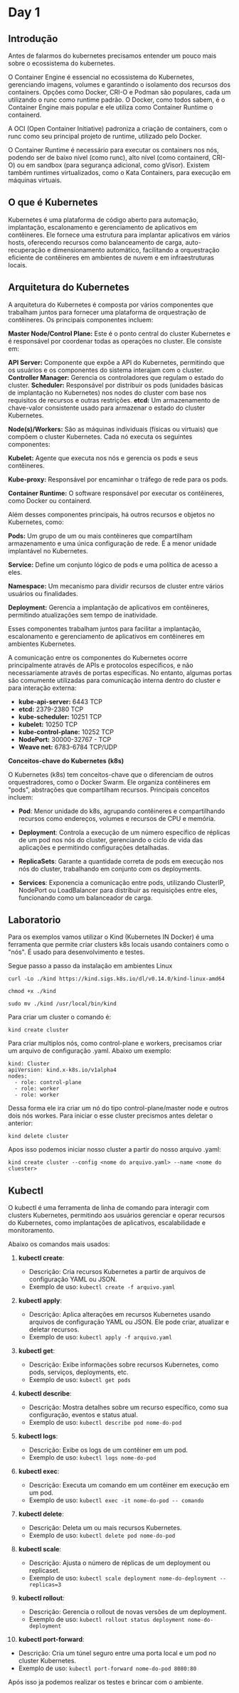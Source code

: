# Day 1


## Introdução

Antes de falarmos do kubernetes precisamos entender um pouco mais sobre o ecossistema do kubernetes.

O Container Engine é essencial no ecossistema do Kubernetes, gerenciando imagens, volumes e garantindo o isolamento dos recursos dos containers. Opções como Docker, CRI-O e Podman são populares, cada um utilizando o runc como runtime padrão. O Docker, como todos sabem, é o Container Engine mais popular e ele utiliza como Container Runtime o containerd.

A OCI (Open Container Initiative) padroniza a criação de containers, com o runc como seu principal projeto de runtime, utilizado pelo Docker.

O Container Runtime é necessário para executar os containers nos nós, podendo ser de baixo nível (como runc), alto nível (como containerd, CRI-O) ou em sandbox (para segurança adicional, como gVisor). Existem também runtimes virtualizados, como o Kata Containers, para execução em máquinas virtuais.


## O que é Kubernetes

Kubernetes é uma plataforma de código aberto para automação, implantação, escalonamento e gerenciamento de aplicativos em contêineres. Ele fornece uma estrutura para implantar aplicativos em vários hosts, oferecendo recursos como balanceamento de carga, auto-recuperação e dimensionamento automático, facilitando a orquestração eficiente de contêineres em ambientes de nuvem e em infraestruturas locais.

## Arquitetura do Kubernetes

A arquitetura do Kubernetes é composta por vários componentes que trabalham juntos para fornecer uma plataforma de orquestração de contêineres. Os principais componentes incluem:

**Master Node/Control Plane:** Este é o ponto central do cluster Kubernetes e é responsável por coordenar todas as operações no cluster. Ele consiste em:

**API Server:** Componente que expõe a API do Kubernetes, permitindo que os usuários e os componentes do sistema interajam com o cluster.
**Controller Manager:** Gerencia os controladores que regulam o estado do cluster.
**Scheduler:** Responsável por distribuir os pods (unidades básicas de implantação no Kubernetes) nos nodes do cluster com base nos requisitos de recursos e outras restrições.
**etcd:** Um armazenamento de chave-valor consistente usado para armazenar o estado do cluster Kubernetes.

**Node(s)/Workers:** São as máquinas individuais (físicas ou virtuais) que compõem o cluster Kubernetes. Cada nó executa os seguintes componentes:

**Kubelet:** Agente que executa nos nós e gerencia os pods e seus contêineres.

**Kube-proxy:** Responsável por encaminhar o tráfego de rede para os pods.

**Container Runtime:** O software responsável por executar os contêineres, como Docker ou containerd.

Além desses componentes principais, há outros recursos e objetos no Kubernetes, como:

**Pods:** Um grupo de um ou mais contêineres que compartilham armazenamento e uma única configuração de rede. É a menor unidade implantável no Kubernetes.

**Service:** Define um conjunto lógico de pods e uma política de acesso a eles.

**Namespace:** Um mecanismo para dividir recursos de cluster entre vários usuários ou finalidades.

**Deployment:** Gerencia a implantação de aplicativos em contêineres, permitindo atualizações sem tempo de inatividade.

Esses componentes trabalham juntos para facilitar a implantação, escalonamento e gerenciamento de aplicativos em contêineres em ambientes Kubernetes.

A comunicação entre os componentes do Kubernetes ocorre principalmente através de APIs e protocolos específicos, e não necessariamente através de portas específicas. No entanto, algumas portas são comumente utilizadas para comunicação interna dentro do cluster e para interação externa:

- **kube-api-server:** 6443 TCP
- **etcd:** 2379-2380 TCP
- **kube-scheduler:** 10251 TCP
- **kubelet:** 10250 TCP
- **kube-control-plane:** 10252 TCP
- **NodePort:** 30000-32767 - TCP
- **Weave net:** 6783-6784 TCP/UDP

**Conceitos-chave do Kubernetes (k8s)**

O Kubernetes (k8s) tem conceitos-chave que o diferenciam de outros orquestradores, como o Docker Swarm. Ele organiza contêineres em "pods", abstrações que compartilham recursos. Principais conceitos incluem:

- **Pod**: Menor unidade do k8s, agrupando contêineres e compartilhando recursos como endereços, volumes e recursos de CPU e memória.

- **Deployment**: Controla a execução de um número específico de réplicas de um pod nos nós do cluster, gerenciando o ciclo de vida das aplicações e permitindo configurações detalhadas.

- **ReplicaSets**: Garante a quantidade correta de pods em execução nos nós do cluster, trabalhando em conjunto com os deployments.

- **Services**: Exponencia a comunicação entre pods, utilizando ClusterIP, NodePort ou LoadBalancer para distribuir as requisições entre eles, funcionando como um balanceador de carga.


## Laboratorio

Para os exemplos vamos utilizar o Kind (Kubernetes IN Docker) é uma ferramenta que permite criar clusters k8s locais usando containers como o "nós". É usado para desenvolvimento e testes.

Segue passo a passo da instalação em ambientes Linux

```
curl -Lo ./kind https://kind.sigs.k8s.io/dl/v0.14.0/kind-linux-amd64

chmod +x ./kind

sudo mv ./kind /usr/local/bin/kind

```
Para criar um cluster o comando é:

```
kind create cluster
```

Para criar multiplos nós, como control-plane e workers, precisamos criar um arquivo de configuração .yaml. Abaixo um exemplo:

```
kind: Cluster
apiVersion: kind.x-k8s.io/v1alpha4
nodes:
  - role: control-plane
  - role: worker
  - role: worker
```

Dessa forma ele ira criar um nó do tipo control-plane/master node e outros dois nós workes. Para iniciar o esse cluster precismos antes deletar o anterior:

```
kind delete cluster
```

Apos isso podemos iniciar nosso cluster a partir do nosso arquivo .yaml:

```
kind create cluster --config <nome do arquivo.yaml> --name <nome do cluester>
```

## Kubectl

O kubectl é uma ferramenta de linha de comando para interagir com clusters Kubernetes, permitindo aos usuários gerenciar e operar recursos do Kubernetes, como implantações de aplicativos, escalabilidade e monitoramento.

Abaixo os comandos mais usados:

1. **kubectl create**:
   - Descrição: Cria recursos Kubernetes a partir de arquivos de configuração YAML ou JSON.
   - Exemplo de uso: `kubectl create -f arquivo.yaml`

2. **kubectl apply**:
   - Descrição: Aplica alterações em recursos Kubernetes usando arquivos de configuração YAML ou JSON. Ele pode criar, atualizar e deletar recursos.
   - Exemplo de uso: `kubectl apply -f arquivo.yaml`

3. **kubectl get**:
   - Descrição: Exibe informações sobre recursos Kubernetes, como pods, serviços, deployments, etc.
   - Exemplo de uso: `kubectl get pods`

4. **kubectl describe**:
   - Descrição: Mostra detalhes sobre um recurso específico, como sua configuração, eventos e status atual.
   - Exemplo de uso: `kubectl describe pod nome-do-pod`

5. **kubectl logs**:
   - Descrição: Exibe os logs de um contêiner em um pod.
   - Exemplo de uso: `kubectl logs nome-do-pod`

6. **kubectl exec**:
   - Descrição: Executa um comando em um contêiner em execução em um pod.
   - Exemplo de uso: `kubectl exec -it nome-do-pod -- comando`

7. **kubectl delete**:
   - Descrição: Deleta um ou mais recursos Kubernetes.
   - Exemplo de uso: `kubectl delete pod nome-do-pod`

8. **kubectl scale**:
   - Descrição: Ajusta o número de réplicas de um deployment ou replicaset.
   - Exemplo de uso: `kubectl scale deployment nome-do-deployment --replicas=3`

9. **kubectl rollout**:
   - Descrição: Gerencia o rollout de novas versões de um deployment.
   - Exemplo de uso: `kubectl rollout status deployment nome-do-deployment`

10. **kubectl port-forward**:
   - Descrição: Cria um túnel seguro entre uma porta local e um pod no cluster Kubernetes.
   - Exemplo de uso: `kubectl port-forward nome-do-pod 8080:80`


Após isso ja podemos realizar os testes e brincar com o ambiente.